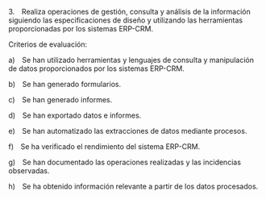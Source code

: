 3. Realiza operaciones de gestión, consulta y análisis de la información siguiendo las especificaciones de diseño y utilizando las herramientas proporcionadas por los sistemas ERP-CRM.

Criterios de evaluación:

a) Se han utilizado herramientas y lenguajes de consulta y manipulación de datos proporcionados por los sistemas ERP-CRM.

b) Se han generado formularios.

c) Se han generado informes.

d) Se han exportado datos e informes.

e) Se han automatizado las extracciones de datos mediante procesos.

f) Se ha verificado el rendimiento del sistema ERP-CRM.

g) Se han documentado las operaciones realizadas y las incidencias observadas.

h) Se ha obtenido información relevante a partir de los datos procesados.
